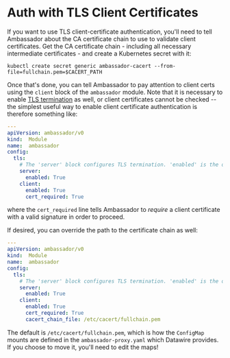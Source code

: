 # Auth with TLS Client Certificates

If you want to use TLS client-certificate authentication, you'll need to tell Ambassador about the CA certificate chain to use to validate client certificates. Get the CA certificate chain - including all necessary intermediate certificates - and create a Kubernetes secret with it:

```shell
kubectl create secret generic ambassador-cacert --from-file=fullchain.pem=$CACERT_PATH
```

Once that's done, you can tell Ambassador to pay attention to client certs using the `client` block of the `ambassador` module. Note that it is necessary to enable [TLS termination](../how-to/tls-termination.md) as well, or client certificates cannot be checked -- the simplest useful way to enable client certificate authentication is therefore something like:

```yaml
---
apiVersion: ambassador/v0
kind:  Module
name:  ambassador
config:
  tls:
    # The 'server' block configures TLS termination. 'enabled' is the only required element.
    server:
      enabled: True
    client:
      enabled: True
      cert_required: True
```

where the `cert_required` line tells Ambassador to _require_ a client certificate with a valid signature in order to proceed.

If desired, you can override the path to the certificate chain as well:

```yaml
---
apiVersion: ambassador/v0
kind:  Module
name:  ambassador
config:
  tls:
    # The 'server' block configures TLS termination. 'enabled' is the only required element.
    server:
      enabled: True
    client:
      enabled: True
      cert_required: True
      cacert_chain_file: /etc/cacert/fullchain.pem
```

The default is `/etc/cacert/fullchain.pem`, which is how the `ConfigMap` mounts are defined in the `ambassador-proxy.yaml` which Datawire provides. If you choose to move it, you'll need to edit the maps!
